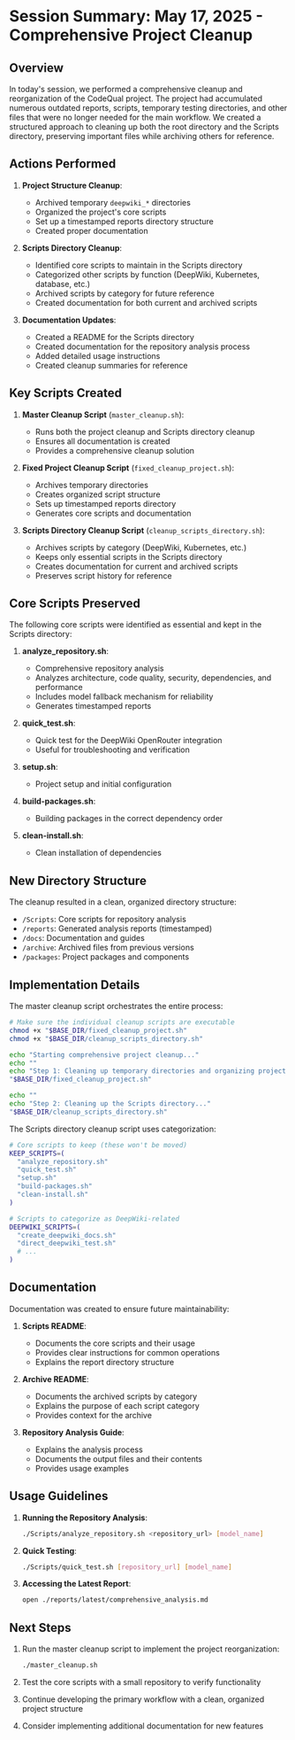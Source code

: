 # Session Summary: May 17, 2025 - Comprehensive Project Cleanup

## Overview

In today's session, we performed a comprehensive cleanup and reorganization of the CodeQual project. The project had accumulated numerous outdated reports, scripts, temporary testing directories, and other files that were no longer needed for the main workflow. We created a structured approach to cleaning up both the root directory and the Scripts directory, preserving important files while archiving others for reference.

## Actions Performed

1. **Project Structure Cleanup**:
   - Archived temporary `deepwiki_*` directories 
   - Organized the project's core scripts
   - Set up a timestamped reports directory structure
   - Created proper documentation

2. **Scripts Directory Cleanup**:
   - Identified core scripts to maintain in the Scripts directory
   - Categorized other scripts by function (DeepWiki, Kubernetes, database, etc.)
   - Archived scripts by category for future reference
   - Created documentation for both current and archived scripts

3. **Documentation Updates**:
   - Created a README for the Scripts directory
   - Created documentation for the repository analysis process
   - Added detailed usage instructions
   - Created cleanup summaries for reference

## Key Scripts Created

1. **Master Cleanup Script** (`master_cleanup.sh`):
   - Runs both the project cleanup and Scripts directory cleanup
   - Ensures all documentation is created
   - Provides a comprehensive cleanup solution

2. **Fixed Project Cleanup Script** (`fixed_cleanup_project.sh`):
   - Archives temporary directories
   - Creates organized script structure
   - Sets up timestamped reports directory
   - Generates core scripts and documentation

3. **Scripts Directory Cleanup Script** (`cleanup_scripts_directory.sh`):
   - Archives scripts by category (DeepWiki, Kubernetes, etc.)
   - Keeps only essential scripts in the Scripts directory
   - Creates documentation for current and archived scripts
   - Preserves script history for reference

## Core Scripts Preserved

The following core scripts were identified as essential and kept in the Scripts directory:

1. **analyze_repository.sh**:
   - Comprehensive repository analysis
   - Analyzes architecture, code quality, security, dependencies, and performance
   - Includes model fallback mechanism for reliability
   - Generates timestamped reports

2. **quick_test.sh**:
   - Quick test for the DeepWiki OpenRouter integration
   - Useful for troubleshooting and verification

3. **setup.sh**:
   - Project setup and initial configuration

4. **build-packages.sh**:
   - Building packages in the correct dependency order

5. **clean-install.sh**:
   - Clean installation of dependencies

## New Directory Structure

The cleanup resulted in a clean, organized directory structure:

- `/Scripts`: Core scripts for repository analysis
- `/reports`: Generated analysis reports (timestamped)
- `/docs`: Documentation and guides
- `/archive`: Archived files from previous versions
- `/packages`: Project packages and components

## Implementation Details

The master cleanup script orchestrates the entire process:

```bash
# Make sure the individual cleanup scripts are executable
chmod +x "$BASE_DIR/fixed_cleanup_project.sh"
chmod +x "$BASE_DIR/cleanup_scripts_directory.sh"

echo "Starting comprehensive project cleanup..."
echo ""
echo "Step 1: Cleaning up temporary directories and organizing project structure..."
"$BASE_DIR/fixed_cleanup_project.sh"

echo ""
echo "Step 2: Cleaning up the Scripts directory..."
"$BASE_DIR/cleanup_scripts_directory.sh"
```

The Scripts directory cleanup script uses categorization:

```bash
# Core scripts to keep (these won't be moved)
KEEP_SCRIPTS=(
  "analyze_repository.sh"
  "quick_test.sh"
  "setup.sh"
  "build-packages.sh"
  "clean-install.sh"
)

# Scripts to categorize as DeepWiki-related
DEEPWIKI_SCRIPTS=(
  "create_deepwiki_docs.sh"
  "direct_deepwiki_test.sh"
  # ...
)
```

## Documentation

Documentation was created to ensure future maintainability:

1. **Scripts README**:
   - Documents the core scripts and their usage
   - Provides clear instructions for common operations
   - Explains the report directory structure

2. **Archive README**:
   - Documents the archived scripts by category
   - Explains the purpose of each script category
   - Provides context for the archive

3. **Repository Analysis Guide**:
   - Explains the analysis process
   - Documents the output files and their contents
   - Provides usage examples

## Usage Guidelines

1. **Running the Repository Analysis**:
   ```bash
   ./Scripts/analyze_repository.sh <repository_url> [model_name]
   ```

2. **Quick Testing**:
   ```bash
   ./Scripts/quick_test.sh [repository_url] [model_name]
   ```

3. **Accessing the Latest Report**:
   ```bash
   open ./reports/latest/comprehensive_analysis.md
   ```

## Next Steps

1. Run the master cleanup script to implement the project reorganization:
   ```bash
   ./master_cleanup.sh
   ```

2. Test the core scripts with a small repository to verify functionality
3. Continue developing the primary workflow with a clean, organized project structure
4. Consider implementing additional documentation for new features
